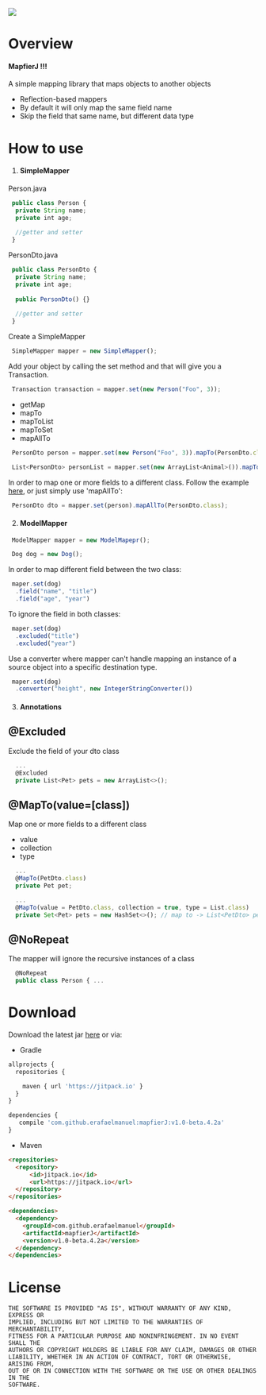 [![](https://jitpack.io/v/erafaelmanuel/mapfierJ.svg)](https://jitpack.io/#erafaelmanuel/mapfierJ)

# Overview
#### MapfierJ !!!
A simple mapping library that maps objects to another objects
 
* Reflection-based mappers
* By default it will only map the same field name
* Skip the field that same name, but different data type

# How to use

1) #### SimpleMapper

Person.java
```js
 public class Person {
  private String name;
  private int age;
 
  //getter and setter
 }
```

PersonDto.java
```js
 public class PersonDto {
  private String name;
  private int age;
  
  public PersonDto() {}
  
  //getter and setter
 }
```
Create a SimpleMapper
```js
 SimpleMapper mapper = new SimpleMapper();
```
Add your object by calling the set method and that will give you a Transaction.
```js
 Transaction transaction = mapper.set(new Person("Foo", 3));
```
* getMap
* mapTo
* mapToList
* mapToSet
* mapAllTo
```js
 PersonDto person = mapper.set(new Person("Foo", 3)).mapTo(PersonDto.class);
```
```js
 List<PersonDto> personList = mapper.set(new ArrayList<Animal>()).mapToList(PersonDto.class); // or mapToSet
```
In order to map one or more fields to a different class. Follow the example [here](#maptovalueclass), or just simply use 'mapAllTo':
```js
 PersonDto dto = mapper.set(person).mapAllTo(PersonDto.class);
```
2) #### ModelMapper
```js
 ModelMapper mapper = new ModelMapepr();
```
```js
 Dog dog = new Dog();
```
In order to map different field between the two class:
```js
 maper.set(dog)
  .field("name", "title")
  .field("age", "year")
```
To ignore the field in both classes:
```js
 maper.set(dog)
  .excluded("title")
  .excluded("year")
```
Use a converter where mapper can't handle mapping an instance of a source object into a specific destination type.
```js
 maper.set(dog)
  .converter("height", new IntegerStringConverter())
```

3) #### Annotations
## @Excluded
Exclude the field of your dto class
```js
  ...
  @Excluded
  private List<Pet> pets = new ArrayList<>();
```
## @MapTo(value=[class])
Map one or more fields to a different class
* value
* collection
* type
```js
  ...
  @MapTo(PetDto.class)
  private Pet pet;
```
```js
  ...
  @MapTo(value = PetDto.class, collection = true, type = List.class)
  private Set<Pet> pets = new HashSet<>(); // map to -> List<PetDto> pets = new ArrayList<>();
```
## @NoRepeat
The mapper will ignore the recursive instances of a class
```js
  @NoRepeat
  public class Person { ...
```

# Download
Download the latest jar [here](https://github.com/erafaelmanuel/mapfierJ/archive/v1.0-beta.3.zip) or via:

* Gradle

```js
allprojects {
  repositories {

    maven { url 'https://jitpack.io' }
  }
}
```

```js
dependencies {
   compile 'com.github.erafaelmanuel:mapfierJ:v1.0-beta.4.2a'
}
```

* Maven

```html
<repositories>
  <repository>
      <id>jitpack.io</id>
      <url>https://jitpack.io</url>
  </repository>
</repositories>
```

```html
<dependencies>
  <dependency>
    <groupId>com.github.erafaelmanuel</groupId>
    <artifactId>mapfierJ</artifactId>
    <version>v1.0-beta.4.2a</version>
  </dependency>
</dependencies>
```

# License

```
THE SOFTWARE IS PROVIDED "AS IS", WITHOUT WARRANTY OF ANY KIND, EXPRESS OR
IMPLIED, INCLUDING BUT NOT LIMITED TO THE WARRANTIES OF MERCHANTABILITY,
FITNESS FOR A PARTICULAR PURPOSE AND NONINFRINGEMENT. IN NO EVENT SHALL THE
AUTHORS OR COPYRIGHT HOLDERS BE LIABLE FOR ANY CLAIM, DAMAGES OR OTHER
LIABILITY, WHETHER IN AN ACTION OF CONTRACT, TORT OR OTHERWISE, ARISING FROM,
OUT OF OR IN CONNECTION WITH THE SOFTWARE OR THE USE OR OTHER DEALINGS IN THE
SOFTWARE.
```

